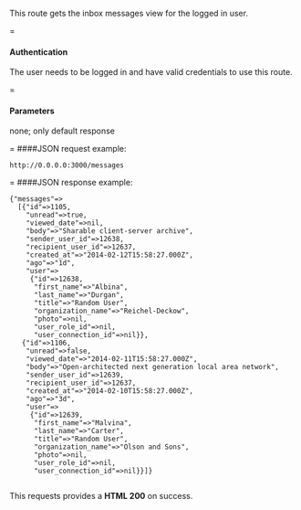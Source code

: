 This route gets the inbox messages view for the logged in user.

=
#### Authentication
The user needs to be logged in and have valid credentials to use this route.

=
#### Parameters
none; only default response

=
####JSON request example:
```
http://0.0.0.0:3000/messages
```

=
####JSON response example:

```
{"messages"=>
  [{"id"=>1105,
    "unread"=>true,
    "viewed_date"=>nil,
    "body"=>"Sharable client-server archive",
    "sender_user_id"=>12638,
    "recipient_user_id"=>12637,
    "created_at"=>"2014-02-12T15:58:27.000Z",
    "ago"=>"1d",
    "user"=>
     {"id"=>12638,
      "first_name"=>"Albina",
      "last_name"=>"Durgan",
      "title"=>"Random User",
      "organization_name"=>"Reichel-Deckow",
      "photo"=>nil,
      "user_role_id"=>nil,
      "user_connection_id"=>nil}},
   {"id"=>1106,
    "unread"=>false,
    "viewed_date"=>"2014-02-11T15:58:27.000Z",
    "body"=>"Open-architected next generation local area network",
    "sender_user_id"=>12639,
    "recipient_user_id"=>12637,
    "created_at"=>"2014-02-10T15:58:27.000Z",
    "ago"=>"3d",
    "user"=>
     {"id"=>12639,
      "first_name"=>"Malvina",
      "last_name"=>"Carter",
      "title"=>"Random User",
      "organization_name"=>"Olson and Sons",
      "photo"=>nil,
      "user_role_id"=>nil,
      "user_connection_id"=>nil}}]}
 
```

This requests provides a <strong>HTML 200</strong> on success.